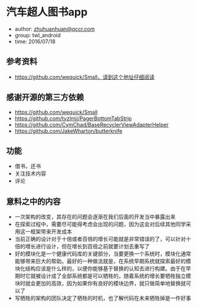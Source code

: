 # 汽车超人图书app
* author: zhuhuanhuan@qccr.com
* group: twl_android
* time: 2016/07/18

## 参考资料
* https://github.com/wequick/Small，请到这个地址仔细阅读

## 感谢开源的第三方依赖
* https://github.com/wequick/Small
* https://github.com/tyzlmjj/PagerBottomTabStrip
* https://github.com/CymChad/BaseRecyclerViewAdapterHelper
* https://github.com/JakeWharton/butterknife

## 功能
* 借书，还书
* 关注技术内容
* 评论

## 意料之中的内容
* 一次架构的改变，其存在的问题会逐渐在我们后面的开发当中暴露出来
* 在探索过程中，需要尽可能得考虑会出现的问题，因为这会对后续其他同学采用这一框架带来开发成本
* 当前正确的设计对于十倍或者百倍的增长可能就是非常错误的了，可以针对十倍的增长进行设计，但在增长到百倍之前就要计划去重写了
* 好的模块化是一个健康代码库的关键部分，当要更换一个系统时，模块化通常能够带来巨大的帮助。最好的一种做法就是，在系统早期系统就探索最好的模块化结构应该是什么样的，以便你能够基于替换的认知去进行构建。由于在早期时它就被设计成了全部系统都是可以牺牲的，随着系统的增长要牺牲独立模块时就会更加的高效，因为如果你有良好的模块边界，就只做简单地替换就可以了
* 写牺牲的架构的团队决定了牺牲的时机，也了解代码在未来牺牲掉是一件好事